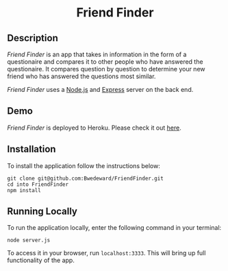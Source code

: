 <div align ="center"><h1>Friend Finder</h1></div>

## Description

*Friend Finder* is an app that takes in information in the form of a questionaire and compares it to other people who have answered the questionaire. It compares question by question to determine your new friend who has answered the questions most similar.

*Friend Finder* uses a [Node.js](https://nodejs.org/en/) and [Express](https://expressjs.com/) server on the back end.

## Demo
	
*Friend Finder* is deployed to Heroku. Please check it out [here](https://boiling-everglades-01258.herokuapp.com/).

## Installation

To install the application follow the instructions below:

	git clone git@github.com:Bwedeward/FriendFinder.git
	cd into FriendFinder
	npm install
	
## Running Locally

To run the application locally, enter the following command in your terminal:

	node server.js
	
To access it in your browser, run `localhost:3333`. This will bring up full functionality of the app.